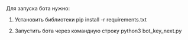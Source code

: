 Для запуска бота нужно:

1. Установить библиотеки
pip install -r requirements.txt 

2. Запустить бота через командную строку
python3 bot_key_next.py
